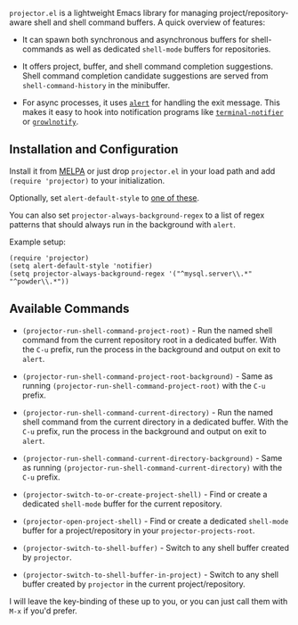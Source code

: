 `projector.el` is a lightweight Emacs library for managing project/repository-aware shell and shell command buffers. A quick overview of features:

* It can spawn both synchronous and asynchronous buffers for shell-commands as well as dedicated `shell-mode` buffers for repositories.

* It offers project, buffer, and shell command completion suggestions. Shell command completion candidate suggestions are served from `shell-command-history` in the minibuffer.

* For async processes, it uses [`alert`](https://github.com/jwiegley/alert) for handling the exit message. This makes it easy to hook into notification programs like [`terminal-notifier`](https://github.com/alloy/terminal-notifier) or [`growlnotify`](http://growl.info/downloads).

## Installation and Configuration

Install it from [MELPA](http://melpa.milkbox.net) or just drop `projector.el` in your load path and add `(require 'projector)` to your initialization.

Optionally, set `alert-default-style` to [one of these](https://github.com/jwiegley/alert/blob/master/alert.el#L123-L128).

You can also set `projector-always-background-regex` to a list of regex patterns that should always run in the background with `alert`.

Example setup:

```
(require 'projector)  
(setq alert-default-style 'notifier)
(setq projector-always-background-regex '("^mysql.server\\.*" "^powder\\.*"))
```

## Available Commands

* `(projector-run-shell-command-project-root)` - Run the named shell command from the current repository root in a dedicated buffer. With the `C-u` prefix, run the process in the background and output on exit to `alert`.

* `(projector-run-shell-command-project-root-background)` - Same as running `(projector-run-shell-command-project-root)` with the `C-u` prefix.

* `(projector-run-shell-command-current-directory)` - Run the named shell command from the current directory in a dedicated buffer. With the `C-u` prefix, run the process in the background and output on exit to `alert`.

* `(projector-run-shell-command-current-directory-background)` - Same as running `(projector-run-shell-command-current-directory)` with the `C-u` prefix.

* `(projector-switch-to-or-create-project-shell)` - Find or create a dedicated `shell-mode` buffer for the current repository.

* `(projector-open-project-shell)` - Find or create a dedicated `shell-mode` buffer for a project/repository in your `projector-projects-root`.

* `(projector-switch-to-shell-buffer)` - Switch to any shell buffer created by `projector`.

* `(projector-switch-to-shell-buffer-in-project)` - Switch to any shell buffer created by `projector` in the current project/repository.

I will leave the key-binding of these up to you, or you can just call them with `M-x` if you'd prefer.







